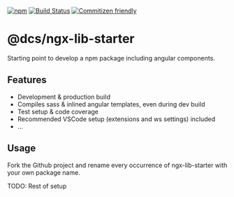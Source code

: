 [![npm](https://img.shields.io/npm/v/@dcs/ngx-lib-starter.svg)](https://www.npmjs.com/package/@dcs/ngx-lib-starter)
[![Build Status](https://travis-ci.org/dcsfuerth/ngx-lib-starter.svg?branch=master)](https://travis-ci.org/dcsfuerth/ngx-lib-starter)
[![Commitizen friendly](https://img.shields.io/badge/commitizen-friendly-brightgreen.svg)](http://commitizen.github.io/cz-cli/)

# @dcs/ngx-lib-starter

Starting point to develop a npm package including angular components.

## Features

* Development & production build
* Compiles sass & inlined angular templates, even during dev build
* Test setup & code coverage
* Recommended VSCode setup (extensions and ws settings) included
* ...

## Usage

Fork the Github project and rename every occurrence of ngx-lib-starter with your own package name.

TODO: Rest of setup
